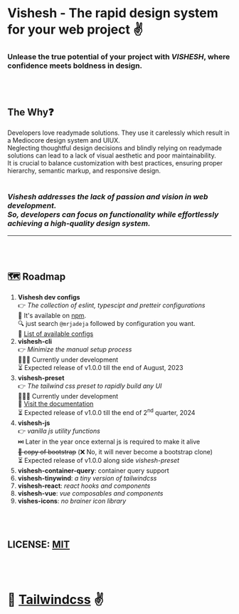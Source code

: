 # **Vishesh** - The rapid design system for your web project ✌

### Unlease the true potential of your project with _VISHESH_, where confidence meets boldness in design. <br>

<br><br>

## The Why❓

Developers love readymade solutions. They use it carelessly which result in a Mediocore design system and UIUX. <br>
Neglecting thoughtful design decisions and blindly relying on readymade solutions can lead to a lack of visual aesthetic and poor maintainability.<br>
It is crucial to balance customization with best practices, ensuring proper hierarchy, semantic markup, and responsive design.<br><br>

### _Vishesh addresses the lack of passion and vision in web development.<br>So, developers can focus on functionality while effortlessly achieving a high-quality design system._ <br>

---

<br><br>

## 🗺️ Roadmap

1. **Vishesh dev configs** <br>
   👉 _The collection of eslint, typescipt and pretteir configurations_ <br>
   📲 It's available on [npm][npm]. <br>
   🔍 just search `@mrjadeja` followed by configuration you want. <br>
   📜 [List of available configs][list-of-dev-configs]
2. **vishesh-cli** <br>
   👉 _Minimize the manual setup process_ <br>
   👨🏻‍💻 Currently under development <br>
   ⏳ Expected release of v1.0.0 till the end of August, 2023 <br>
3. **vishesh-preset** <br>
   👉 _The tailwind css preset to rapidly build any UI_ <br>
   👨🏻‍💻 Currently under development <br>
   📜 [Visit the documentation][vishesh-preset] <br>
   ⏳ Expected release of v1.0.0 till the end of 2<sup>nd</sup> quarter, 2024 <br>
4. **vishesh-js** <br>
   👉 _vanilla js utility functions_ <br>
   ⏭️ Later in the year once external js is required to make it alive <br>
   ~~🤔 copy of bootstrap~~ (❌ No, it will never become a bootstrap clone) <br>
   ⏳ Expected release of v1.0.0 along side _vishesh-preset_
5. **vishesh-container-query**: container query support
6. **vishesh-tinywind**: _a tiny version of tailwindcss_
7. **vishesh-react**: _react hooks and components_
8. **vishesh-vue**: _vue composables and components_
9. **vishes-icons**: _no brainer icon library_

<br><br>

## LICENSE: [MIT][license]

<br><br>

# 💖 [Tailwindcss][tailwind] ✌️

[npm]: https://www.npmjs.com/ "NPM website"
[list-of-dev-configs]: https://github.com/mrjadeja/vishesh/tree/main/src/packages/dev "List of vishesh dev configurations"
[vishesh-preset]: https://github.com/mrjadeja/vishesh/blob/main/src/packages/preset/README.md "Vishesh - tailwind css preset"
[license]: https://github.com/mrjadeja/vishesh/blob/main/LICENSE "License"
[tailwind]: https://tailwindcss.com "Tailwindcss"
